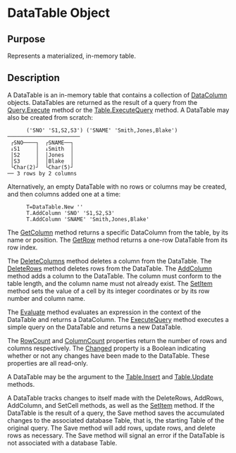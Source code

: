 # DataTable Object

## Purpose

Represents a materialized, in-memory table.

## Description

A DataTable is an in-memory table that contains a collection
of [DataColumn]() objects. DataTables are returned as the result of a query from
the [Query.Execute]() method or the [Table.ExecuteQuery]() method.
A DataTable may also be created from scratch:

~~~
      ('SNO' 'S1,S2,S3') ('SNAME' 'Smith,Jones,Blake')
───────────────────────
 ┌SNO────┐  ┌SNAME──┐
 ↓S1     │  ↓Smith  │
 │S2     │  │Jones  │
 │S3     │  │Blake  │
 └Char(2)┘  └Char(5)┘
── 3 rows by 2 columns
~~~

Alternatively, an empty DataTable with no rows or columns may be created,
and then columns added one at a time:

~~~
      T=DataTable.New ''
      T.AddColumn 'SNO' 'S1,S2,S3'
      T.AddColumn 'SNAME' 'Smith,Jones,Blake'
~~~

The [GetColumn]() method returns a specific DataColumn
from the table,
by its name or position.
The [GetRow]() method returns a one-row DataTable from its row index.

The [DeleteColumns]() method deletes a column from the DataTable.
The [DeleteRows]() method deletes rows from the DataTable.
The [AddColumn]() method adds a column to the DataTable.
The column must conform to the table length,
and the column name must not already exist.
The [SetItem]() method sets the value of a cell by its
integer coordinates or by its row number and column name.

The [Evaluate]() method evaluates an expression in the context of
the DataTable and returns a DataColumn.
The [ExecuteQuery]() method executes a simple query on the
DataTable and returns a new DataTable.

The [RowCount]() and [ColumnCount]() properties return the number of rows
and columns respectively.
The [Changed]() property is a Boolean indicating whether or not any
changes have been made to the DataTable. These properties are all read-only.

A DataTable may be the argument to the [Table.Insert]() and
[Table.Update]() methods.

A DataTable tracks changes to itself made with the
DeleteRows, AddRows, AddColumn, and SetCell methods,
as well as the [SetItem]() method.
If the DataTable is the result of a query,
the Save method saves the accumulated changes to the associated
database Table,
that is, the starting Table of the original query.
The Save method will add rows, update rows, and delete rows as
necessary.
The Save method will signal an error if the DataTable is not
associated with a database Table.

